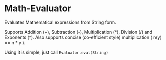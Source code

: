 # Math-Evaluator
Evaluates Mathematical expressions from String form.

Supports Addition (+), Subtraction (-),  Multiplication (*), Division (/) and Exponents (^).
Also supports concise (co-efficient style) multiplication ( n(y) == n * y ).

Using it is simple, just call `Evaluator.eval(String)`
